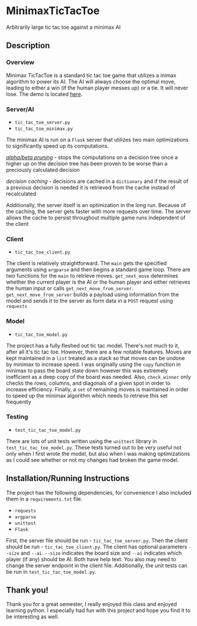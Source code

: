 # MinimaxTicTacToe
Arbitrarily large tic tac toe against a minimax AI

## Description

### Overview
Minimax TicTacToe is a standard tic tac toe game that utilizes a inimax algorithm to power its AI. The AI will always choose the optimal move, leading to either a win (if the human player messes up) or a tie. It will never lose. The demo is located [here](https://minimaxgames.s3.amazonaws.com/project_demo.mp4).

### Server/AI
* `tic_tac_toe_server.py`
* `tic_tac_toe_minimax.py`

The minimax AI is run on a `Flask` server that utilizes two main optimizations to significantly speed up its computations. 

[*alpha/beta pruning*](https://en.wikipedia.org/wiki/Alpha%E2%80%93beta_pruning) -  stops the computations on a decision tree once a higher up on the decision tree has been proven to be worse than a preciously calculated decision

*decision caching* - decisions are cached in a `dictionary` and if the result of a previous decision is needed it is retrieved from the cache instead of recalculated

Additionally, the server itself is an optimization in the long run. Because of the caching, the server gets faster with more requests over time. The server allows the cache to persist throughout multiple game runs independent of the client

### Client
* `tic_tac_toe_client.py`

The client is relatively straightforward. The `main` gets the specified arguments using `argparse` and then begins a standard game loop. There are two functions for the `main` to retrieve moves. `get_next_move` determines whether the current player is the AI or the human player and either retrieves the human input or calls `get_next_move_from_server`. `get_next_move_from_server` builds a payload using information from the model and sends it to the server as form data in a `POST` request using `requests`

### Model
* `tic_tac_toe_model.py`

The project has a fully fleshed out tic tac model. There's not much to it, after all it's tic tac toe. However, there are a few notable features. Moves are kept maintained in a `list` treated as a stack so that moves can be undone by minimax to increase speed. I was originally using the `copy` function in minimax to pass the board state down however this was extremely inefficient as a deep copy of the board was needed. Also, `check_winner` only checks the rows, columns, and diagonals of a given spot in order to increase efficiency. Finally, a `set` of remaining moves is maintained in order to speed up the minimax algorithm which needs to retrieve this set frequently

### Testing
* `test_tic_tac_toe_model.py`

There are lots of unit tests written using the `unittest` library in `test_tic_tac_toe_model.py`. These tests turned out to be very useful not only when I first wrote the model, but also when I was making optimizations as I could see whether or not my changes had broken the game model.


## Installation/Running Instructions
The project has the following dependencies, for convenience I also included them in a `requirements.txt` file.

* `requests`
* `argparse`
* `unittest`
* `Flask`

First, the server file should be run - `tic_tac_toe_server.py`. Then the client should be run - `tic_tac_toe_client.py`. The client has optional parameters `--size` and `--ai`. `--size` indicates the board size and `--ai` indicates which player (if any) should be AI. Both have help text. You also may need to change the server endpoint in the client file. Additionally, the unit tests can be run in `test_tic_tac_toe_model.py`.


## Thank you!
Thank you for a great semester, I really enjoyed this class and enjoyed learning python. I especially had fun with this project and hope you find it to be interesting as well.
